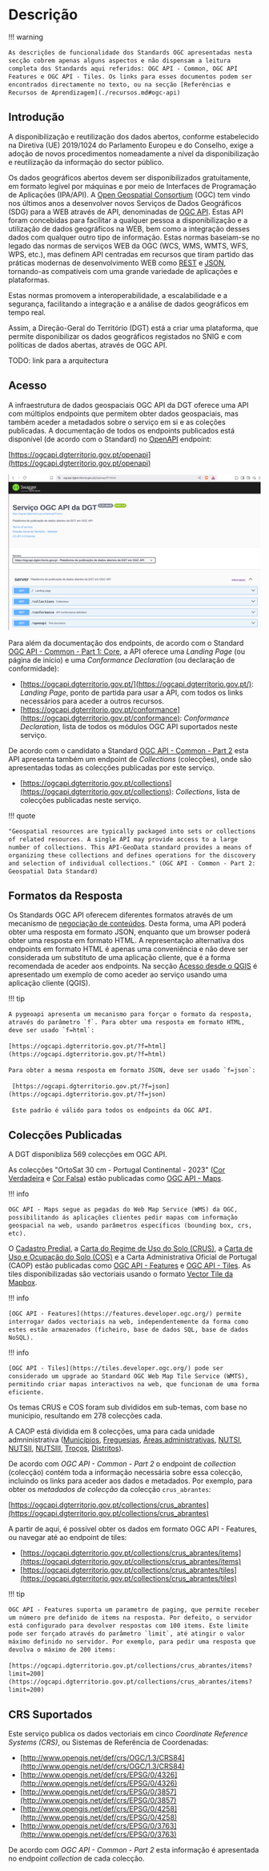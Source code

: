 # Descrição

!!! warning
    
    As descrições de funcionalidade dos Standards OGC apresentadas nesta secção cobrem apenas alguns aspectos e não dispensam a leitura completa dos Standards aqui referidos: OGC API - Common, OGC API Features e OGC API - Tiles. Os links para esses documentos podem ser encontrados directamente no texto, ou na secção [Referências e Recursos de Aprendizagem](./recursos.md#ogc-api) 

## Introdução

A disponibilização e reutilização dos dados abertos, conforme estabelecido na Diretiva (UE) 2019/1024 do Parlamento Europeu e do Conselho, exige a adoção de novos procedimentos nomeadamente a nível da disponibilização e reutilização da informação do sector público.

Os dados geográficos abertos devem ser disponibilizados gratuitamente, em formato legível por máquinas e por meio de Interfaces de Programação de Aplicações (IPA/API).
A [Open Geospatial Consortium](https://www.ogc.org/) (OGC) tem vindo nos últimos anos a desenvolver novos Serviços de Dados Geográficos (SDG) para a WEB através de API, denominadas de [OGC API](https://ogcapi.ogc.org/). Estas API foram concebidas para facilitar a qualquer pessoa a disponibilização e a utilização de dados geográficos na WEB, bem como a integração desses dados com qualquer outro tipo de informação. Estas normas baseiam-se no legado das normas de serviços WEB da OGC (WCS, WMS, WMTS, WFS, WPS, etc.), mas definem API centradas em recursos que tiram partido das práticas modernas de desenvolvimento WEB como [REST](https://en.wikipedia.org/wiki/REST) e [JSON](https://en.wikipedia.org/wiki/JSON), tornando-as compatíveis com uma grande variedade de aplicações e plataformas.

Estas normas promovem a interoperabilidade, a escalabilidade e a segurança, facilitando a integração e a análise de dados geográficos em tempo real.

Assim, a Direção-Geral do Território (DGT) está a criar uma plataforma, que permite disponibilizar os dados geográficos registados no SNIG e com políticas de dados abertas, através de OGC API.

TODO: link para a arquitectura

## Acesso

A infraestrutura de dados geospaciais OGC API da DGT oferece uma API com múltiplos endpoints que permitem obter dados geospaciais, mas também aceder a metadados sobre o serviço em si e as coleções publicadas. A documentação de todos os endpoints publicados está disponível (de acordo com o Standard) no [OpenAPI](https://www.openapis.org/) endpoint:

[https://ogcapi.dgterritorio.gov.pt/openapi](https://ogcapi.dgterritorio.gov.pt/openapi)

![Documentação da OpenAPI](img/openapi.png)

Para além da documentação dos endpoints, de acordo com o Standard [OGC API - Common - Part 1: Core](https://docs.ogc.org/is/19-072/19-072.html), a API oferece uma *Landing Page* (ou página de início) e uma *Conformance Declaration* (ou declaração de conformidade):

* [https://ogcapi.dgterritorio.gov.pt/](https://ogcapi.dgterritorio.gov.pt/): *Landing Page*, ponto de partida para usar a API, com todos os links necessários para aceder a outros recursos.
* [https://ogcapi.dgterritorio.gov.pt/conformance](https://ogcapi.dgterritorio.gov.pt/conformance): *Conformance Declaration*, lista de todos os módulos OGC API suportados neste serviço. 

De acordo com o candidato a Standard [OGC API - Common - Part 2](https://docs.ogc.org/DRAFTS/20-024.html) esta API apresenta também um endpoint de  *Collections* (colecções), onde são apresentadas todas as colecções publicadas por este serviço.

* [https://ogcapi.dgterritorio.gov.pt/collections](https://ogcapi.dgterritorio.gov.pt/collections): *Collections*, lista de colecções publicadas neste serviço.

!!! quote

    "Geospatial resources are typically packaged into sets or collections of related resources. A single API may provide access to a large number of collections. This API-GeoData standard provides a means of organizing these collections and defines operations for the discovery and selection of individual collections." (OGC API - Common - Part 2: Geospatial Data Standard)

## Formatos da Resposta

Os Standards OGC API oferecem diferentes formatos através de um mecanismo de [negociação de conteúdos](https://en.wikipedia.org/wiki/Content_negotiation). Desta forma, uma API poderá obter uma resposta em formato JSON, enquanto que um browser poderá obter uma resposta em formato HTML. A representação alternativa dos endpoints em formato HTML é apenas uma conveniência e não deve ser considerada um substituto de uma aplicação cliente, que é a forma recomendada de aceder aos endpoints. Na secção  [Acesso desde o QGIS](clientes.md) é apresentado um exemplo de como aceder ao serviço usando uma aplicação cliente (QGIS). 

!!! tip
    
    A pygeoapi apresenta um mecanismo para forçar o formato da resposta, através do parâmetro `f`. Para obter uma resposta em formato HTML, deve ser usado `f=html`:

    [https://ogcapi.dgterritorio.gov.pt/?f=html](https://ogcapi.dgterritorio.gov.pt/?f=html)

    Para obter a mesma resposta em formato JSON, deve ser usado `f=json`:

     [https://ogcapi.dgterritorio.gov.pt/?f=json](https://ogcapi.dgterritorio.gov.pt/?f=json)

     Este padrão é válido para todos os endpoints da OGC API.

## Colecções Publicadas

A DGT disponibliza 569 colecções em OGC API.

As colecções "OrtoSat 30 cm - Portugal Continental - 2023" ([Cor Verdadeira](https://ogcapi.dgterritorio.gov.pt/collections/ortos-rgb) e [Cor Falsa](https://ogcapi.dgterritorio.gov.pt/collections/ortos-irg)) estão publicadas como [OGC API - Maps](https://docs.ogc.org/is/20-058/20-058.html). 

!!! info
    
    OGC API - Maps segue as pegadas do Web Map Service (WMS) da OGC, possibilitando ás aplicações clientes pedir mapas com informação geospacial na web, usando parâmetros específicos (bounding box, crs, etc).


O [Cadastro Predial](https://ogcapi.dgterritorio.gov.pt/collections/cadastro), a [Carta do Regime de Uso do Solo (CRUS)](https://ogcapi.dgterritorio.gov.pt/collections/crus), a [Carta de Uso e Ocupação do Solo (COS)](https://ogcapi.dgterritorio.gov.pt/collections/cos) e a Carta Administrativa Oficial de Portugal (CAOP) estão publicadas como [OGC API - Features](https://github.com/opengeospatial/ogcapi-features) e [OGC API - Tiles](https://github.com/opengeospatial/ogcapi-tiles). As tiles disponibilizadas são vectoriais usando o formato [Vector Tile da Mapbox](https://github.com/mapbox/vector-tile-spec).

!!! info
    
    [OGC API - Features](https://features.developer.ogc.org/) permite interrogar dados vectoriais na web, independentemente da forma como estes estão armazenados (ficheiro, base de dados SQL, base de dados NoSQL).

!!! info
    
    [OGC API - Tiles](https://tiles.developer.ogc.org/) pode ser considerado um upgrade ao Standard OGC Web Map Tile Service (WMTS), permitindo criar mapas interactivos na web, que funcionam de uma forma eficiente.


Os temas CRUS e COS foram sub divididos em sub-temas, com base no municipio, resultando em 278 colecções cada.

A CAOP está dividida em 8 colecções, uma para cada unidade admninistrativa ([Municípios](https://ogcapi.dgterritorio.gov.pt/collections/municipios), [Freguesias](https://ogcapi.dgterritorio.gov.pt/collections/freguesias), [Áreas administrativas](https://ogcapi.dgterritorio.gov.pt/collections/area_administrativa), [NUTSI](https://ogcapi.dgterritorio.gov.pt/collections/nuts1), [NUTSII](https://ogcapi.dgterritorio.gov.pt/collections/nuts2), [NUTSIII](https://ogcapi.dgterritorio.gov.pt/collections/nuts3), [Troços](https://ogcapi.dgterritorio.gov.pt/collections/trocos), [Distritos](https://ogcapi.dgterritorio.gov.pt/collections/distritos)).

De acordo com *OGC API - Common - Part 2* o endpoint de *collection* (colecção) contém toda a informação necessária sobre essa colecção, incluindo os links para aceder aos dados e metadados. Por exemplo, para obter os *metadados de colecção* da colecção `crus_abrantes`: 

[https://ogcapi.dgterritorio.gov.pt/collections/crus_abrantes](https://ogcapi.dgterritorio.gov.pt/collections/crus_abrantes)

A partir de aqui, é possível obter os dados em formato OGC API - Features, ou navegar até ao endpoint de tiles:

* [https://ogcapi.dgterritorio.gov.pt/collections/crus_abrantes/items](https://ogcapi.dgterritorio.gov.pt/collections/crus_abrantes/items)
* [https://ogcapi.dgterritorio.gov.pt/collections/crus_abrantes/tiles](https://ogcapi.dgterritorio.gov.pt/collections/crus_abrantes/tiles)

!!! tip
    
    OGC API - Features suporta um parametro de paging, que permite receber um número pre definido de items na resposta. Por defeito, o servidor está configurado para devolver respostas com 100 items. Este limite pode ser forçado através do parâmetro `limit`, até atingir o valor máximo definido no servidor. Por exemplo, para pedir uma resposta que devolva o máximo de 200 items:

    [https://ogcapi.dgterritorio.gov.pt/collections/crus_abrantes/items?limit=200](https://ogcapi.dgterritorio.gov.pt/collections/crus_abrantes/items?limit=200)

## CRS Suportados

Este serviço publica os dados vectoriais em cinco *Coordinate Reference Systems (CRS)*, ou Sistemas de Referência de Coordenadas:

* [http://www.opengis.net/def/crs/OGC/1.3/CRS84](http://www.opengis.net/def/crs/OGC/1.3/CRS84)
* [http://www.opengis.net/def/crs/EPSG/0/4326](http://www.opengis.net/def/crs/EPSG/0/4326)
* [http://www.opengis.net/def/crs/EPSG/0/3857](http://www.opengis.net/def/crs/EPSG/0/3857)
* [http://www.opengis.net/def/crs/EPSG/0/4258](http://www.opengis.net/def/crs/EPSG/0/4258)
* [http://www.opengis.net/def/crs/EPSG/0/3763](http://www.opengis.net/def/crs/EPSG/0/3763)

De acordo com *OGC API - Common - Part 2* esta informação é apresentada no endpoint *collection*  de cada colecção.

